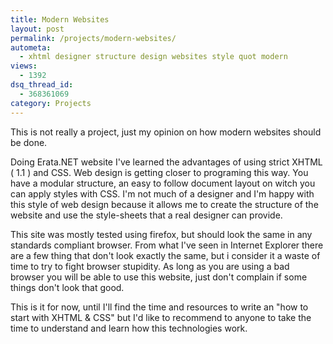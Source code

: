 ```yaml
---
title: Modern Websites
layout: post
permalink: /projects/modern-websites/
autometa:
  - xhtml designer structure design websites style quot modern
views:
  - 1392
dsq_thread_id:
  - 368361069
category: Projects
---
```

This is not really a project, just my opinion on how modern websites should be done.


Doing Erata.NET website I've learned the advantages of using strict XHTML ( 1.1 ) and CSS. Web design is getting closer to programing this way. You have a modular structure, an easy to follow document layout on witch you can apply styles with CSS. I'm not much of a designer and I'm happy with this style of web design because it allows me to create the structure of the website and use the style-sheets that a real designer can provide.

This site was mostly tested using firefox, but should look the same in any standards compliant browser. From what I've seen in Internet Explorer there are a few thing that don't look exactly the same, but i consider it a waste of time to try to fight browser stupidity. As long as you are using a bad browser you will be able to use this website, just don't complain if some things don't look that good. 

This is it for now, until I'll find the time and resources to write an "how to start with XHTML & CSS" but I'd like to recommend to anyone to take the time to understand and learn how this technologies work.